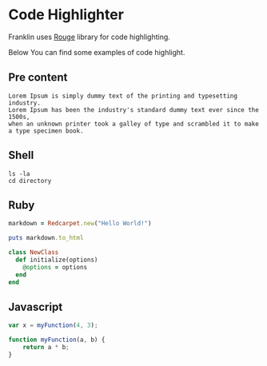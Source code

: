 # Code Highlighter

Franklin uses [Rouge](http://rouge.jneen.net/) library for code highlighting.

Below You can find some examples of code highlight.

## Pre content

    Lorem Ipsum is simply dummy text of the printing and typesetting industry.
    Lorem Ipsum has been the industry's standard dummy text ever since the 1500s,
    when an unknown printer took a galley of type and scrambled it to make a type specimen book.

## Shell

```shell
ls -la
cd directory
```

## Ruby

```ruby
markdown = Redcarpet.new("Hello World!")

puts markdown.to_html

class NewClass
  def initialize(options)
    @options = options
  end
end
```

## Javascript

```javascript
var x = myFunction(4, 3);

function myFunction(a, b) {
    return a * b;
}
```
